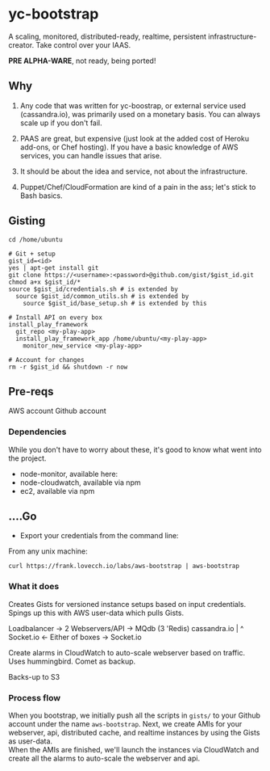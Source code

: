 # yc-bootstrap

A scaling, monitored, distributed-ready, realtime, persistent infrastructure-creator.  Take control over your IAAS.

**PRE ALPHA-WARE**, not ready, being ported!  

## Why

1. Any code that was written for yc-boostrap, or external service used (cassandra.io), was primarily used on a monetary basis.  You can always scale up if you don't fail.

1. PAAS are great, but expensive (just look at the added cost of Heroku add-ons, or Chef hosting).  If you have a basic knowledge of AWS services, you can handle issues that arise.

1. It should be about the idea and service, not about the infrastructure. 

1. Puppet/Chef/CloudFormation are kind of a pain in the ass; let's stick to Bash basics.

## Gisting

```
cd /home/ubuntu

# Git + setup
gist_id=<id>
yes | apt-get install git
git clone https://<username>:<password>@github.com/gist/$gist_id.git
chmod a+x $gist_id/*
source $gist_id/credentials.sh # is extended by
  source $gist_id/common_utils.sh # is extended by
    source $gist_id/base_setup.sh # is extended by this

# Install API on every box
install_play_framework
  git_repo <my-play-app>
  install_play_framework_app /home/ubuntu/<my-play-app>
    monitor_new_service <my-play-app>

# Account for changes
rm -r $gist_id && shutdown -r now
```

## Pre-reqs

AWS account 
Github account

### Dependencies

While you don't have to worry about these, it's good to know what went into the project.

* node-monitor, available here: 
* node-cloudwatch, available via npm
* ec2, available via npm

## ....Go

* Export your credentials from the command line:

From any unix machine: 

`curl https://frank.lovecch.io/labs/aws-bootstrap | aws-bootstrap`

### What it does

Creates Gists for versioned instance setups based on input credentials.
Spings up this with AWS user-data which pulls Gists.

Loadbalancer -> 2 Webservers/API -> MQdb (3 'Redis) cassandra.io
                        |
                        ^
     Socket.io <- Either of boxes -> Socket.io

Create alarms in CloudWatch to auto-scale webserver based on traffic.  Uses hummingbird. Comet as backup.

Backs-up to S3

### Process flow
When you bootstrap, we initially push all the scripts in `gists/` to your Github account under the name `aws-bootstrap`.
Next, we create AMIs for your webserver, api, distributed cache, and realtime instances by using the Gists as user-data.  
When the AMIs are finished, we'll launch the instances via CloudWatch and create all the alarms to auto-scale the webserver and api.
